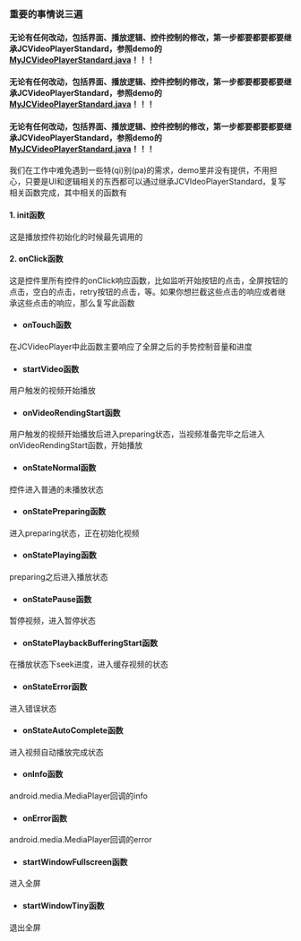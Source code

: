 ### 重要的事情说三遍

#### 无论有任何改动，包括界面、播放逻辑、控件控制的修改，第一步都要都要都要继承JCVideoPlayerStandard，参照demo的[MyJCVideoPlayerStandard.java](https://github.com/lipangit/JieCaoVideoPlayer/blob/develop/app/src/main/java/fm/jiecao/jiecaovideoplayer/CustomView/MyJCVideoPlayerStandard.java)！！！
#### 无论有任何改动，包括界面、播放逻辑、控件控制的修改，第一步都要都要都要继承JCVideoPlayerStandard，参照demo的[MyJCVideoPlayerStandard.java](https://github.com/lipangit/JieCaoVideoPlayer/blob/develop/app/src/main/java/fm/jiecao/jiecaovideoplayer/CustomView/MyJCVideoPlayerStandard.java)！！！
#### 无论有任何改动，包括界面、播放逻辑、控件控制的修改，第一步都要都要都要继承JCVideoPlayerStandard，参照demo的[MyJCVideoPlayerStandard.java](https://github.com/lipangit/JieCaoVideoPlayer/blob/develop/app/src/main/java/fm/jiecao/jiecaovideoplayer/CustomView/MyJCVideoPlayerStandard.java)！！！

我们在工作中难免遇到一些特(qi)别(pa)的需求，demo里并没有提供，不用担心，只要是UI和逻辑相关的东西都可以通过继承JCVIdeoPlayerStandard，复写相关函数完成，其中相关的函数有

#### 1. init函数

这是播放控件初始化的时候最先调用的

#### 2. onClick函数

这是控件里所有控件的onClick响应函数，比如监听开始按钮的点击，全屏按钮的点击，空白的点击，retry按钮的点击，等。如果你想拦截这些点击的响应或者继承这些点击的响应，那么复写此函数

- #### onTouch函数

在JCVideoPlayer中此函数主要响应了全屏之后的手势控制音量和进度

- #### startVideo函数

用户触发的视频开始播放

- #### onVideoRendingStart函数

用户触发的视频开始播放后进入preparing状态，当视频准备完毕之后进入onVideoRendingStart函数，开始播放

- #### onStateNormal函数

控件进入普通的未播放状态

- #### onStatePreparing函数

进入preparing状态，正在初始化视频

- #### onStatePlaying函数

preparing之后进入播放状态

- #### onStatePause函数

暂停视频，进入暂停状态

- #### onStatePlaybackBufferingStart函数

在播放状态下seek进度，进入缓存视频的状态

- #### onStateError函数

进入错误状态

- #### onStateAutoComplete函数

进入视频自动播放完成状态

- #### onInfo函数

android.media.MediaPlayer回调的info

- #### onError函数

android.media.MediaPlayer回调的error

- #### startWindowFullscreen函数

进入全屏

- #### startWindowTiny函数

退出全屏